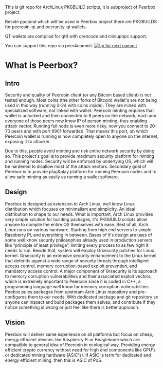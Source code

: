 This is git repo for ArchLinux PKGBUILD scripts, it is subproject of Peerbox project.

Beside ppcoind which will be used in Peerbox project there are PKGBUILDS for peercoin-qt and peerunity-qt wallets.

QT wallets are compiled for qt4 with qrencode and miniupnpc support.

You can support this repo via peer4commit.
[![tip for next commit](http://peer4commit.com/projects/92.svg)](http://peer4commit.com/projects/92)

# What is Peerbox?

## Intro

Security and quality of Peercoin client (or any Bitcoin based client) is not tested enough. Most coins (the other forks of Bitcoin) wallet's are not being used in this way (running 0-24 with coins inside). They are mined with specialized software, not linked with wallet.
Peercoin minting requires that wallet is unlocked and then connected to 8 peers on the network, each and everyone of those peers now know IP of person minting, thus enabling attack vector.
Running full node is even more risky, now you connect to 20-70 peers and with port 9901 forwarded. That means this port, on which Peercoin wallet is running is now completely open to anyone on the internet, exposing it to attacker.

Due to this, people avoid minting and risk entire network security by doing so. 
This project's goal is to provide maximum security platform for minting and running nodes. Security will be enforced by underlying OS, which will be hardened to disallow most of the attack vectors.
Secondary goal of Peerbox is to provide plug&play platform for running Peercoin nodes and to allow safe minting as easily as running a wallet software.

## Design

Peerbox is designed as extension to Arch Linux, well know Linux distribution which focuses on minimalism and simplicity. An ideal distribution to shape to our needs. What is important, Arch Linux provides very simple solution for building packages, it's PKGBUILD scripts allow anyone to compile the entire OS themselves with ease. Best of all, Arch Linux runs on various hardware. Starting from high end servers to simple Raspberry Pi, and everything in between.
Bases of it's design are uses of some well know security philosophies already used in production servers like “principle of least privilege”, limiting every process to as few right it needs to run. 
Beside that, system will employ Grsecurity patches for Linux kernel. Grsecurity is an extensive security enhancement to the Linux kernel that defends against a wide range of security threats through intelligent access control, memory corruption-based exploit prevention, and mandatory access control. A major component of Grsecurity is its approach to memory corruption vulnerabilities and their associated exploit vectors, which is extremely important to Peercoin since it is coded in C++, a programming language well know for memory corruption vulnerabilities.
Peebox pules packages from upstream Arch Linux repository and pre-configures them to our needs. With dedicated package and git repository so anyone can inspect and build packages them selves, and contribute if they notice something is wrong or just feel like there is better approach.

## Vision

Peerbox will deliver same experience on all platforms but focus on cheap, energy efficient devices like Raspberry Pi or Beaglebone which are compatible to general idea of Peercoin in ecological way. Providing energy efficient crypto currency without need for high end components like GPU's or dedicated mining hardware (ASIC's). If ASIC is term for dedicated and energy efficient mining, then this is ASIC of PoS.

